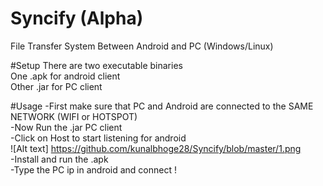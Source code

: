 # Syncify (Alpha)
File Transfer System Between Android and PC (Windows/Linux)

#Setup
There are two executable binaries<br/>
One .apk for android client<br/>
Other .jar for PC client<br/>

#Usage
-First make sure that PC and Android are connected to the SAME NETWORK (WIFI or HOTSPOT)<br/>
-Now Run the .jar PC client<br/>
-Click on Host to start listening for android <br/>
  ![Alt text] https://github.com/kunalbhoge28/Syncify/blob/master/1.png<br/>
-Install and run the .apk<br/>
-Type the PC ip in android and connect ! 


